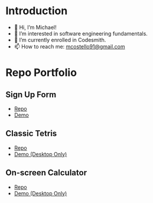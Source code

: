 # Introduction
- 👋 Hi, I’m Michael!
- 👀 I’m interested in software engineering fundamentals.
- 🌱 I’m currently enrolled in Codesmith.
- 📫 How to reach me: mcostello91@gmail.com

# Repo Portfolio
## Sign Up Form
- [Repo](https://github.com/neighbor-peace/sign-up-form)
- [Demo](https://neighbor-peace.github.io/sign-up-form/)
## Classic Tetris
- [Repo](https://github.com/neighbor-peace/tetris)
- [Demo (Desktop Only)](https://neighbor-peace.github.io/tetris/)
## On-screen Calculator
- [Repo](https://github.com/neighbor-peace/calculator)
- [Demo (Desktop Only)](https://neighbor-peace.github.io/calculator/)

<!---
neighbor-peace/neighbor-peace is a ✨ special ✨ repository because its `README.md` (this file) appears on your GitHub profile.
You can click the Preview link to take a look at your changes.
--->
